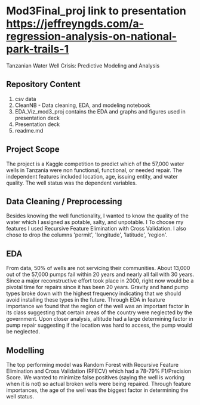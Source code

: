 # Mod3Final_proj link to presentation https://jeffreyngds.com/a-regression-analysis-on-national-park-trails-1
Tanzanian Water Well Crisis: Predictive Modeling and Analysis

## Repository Content
1. csv data 
2. CleanNB - Data cleaning, EDA, and modeling notebook  
3. EDA_Viz_mod3_proj contains the EDA and graphs and figures used in presentation deck 
4. Presentation deck
5. readme.md

## Project Scope
The project is a Kaggle competition to predict which of the 57,000 water wells in Tanzania were non functional, functional, or needed repair. The independent features included location, age, issuing entity, and water quality. The well status was the dependent variables. 

## Data Cleaning / Preprocessing
Besides knowing the well functionality, I wanted to know the quality of the water which I assigned as potable, salty, and unpotable. I To choose my features I used Recursive Feature Elimination with Cross Validation. I also chose to drop the columns 'permit', 'longitude', 'latitude', 'region'. 

## EDA
From data, 50% of wells are not servicing their communities. About 13,000 out of the 57,000 pumps fail within 20 years and nearly all fail with 30 years. Since a major reconstructive effort took place in 2000, right now would be a pivotal time for repairs since it has been 20 years. Gravity and hand pump types broke down with the highest frequency indicating that we should avoid installing these types in the future. Through EDA in feature importance we found that the region of the well was an important factor in its class suggesting that certain areas of the country were neglected by the government. Upon closer analysis, altitude had a large determining factor in pump repair suggesting if the location was hard to access, the pump would be neglected.


## Modelling
The top performing model was Random Forest with Recursive Feature Elimination and Cross Validation (RFECV) which had a 78-79% F1/Precision Score. We wanted to minimize false positives (saying the well is working when it is not) so actual broken wells were being repaired. Through feature importances, the age of the well was the biggest factor in determining the well status. 
